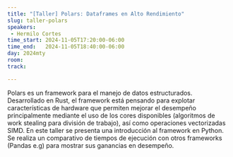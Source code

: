 ```yaml
---
title: "[Taller] Polars: Dataframes en Alto Rendimiento"
slug: taller-polars
speakers:
 - Hermilo Cortes
time_start: 2024-11-05T17:20:00-06:00
time_end:   2024-11-05T18:40:00-06:00
day: 2024mty
room: 
track: 

---
```


Polars es un framework para el manejo de datos estructurados. Desarrollado en Rust, el framework está pensando para explotar características de hardware que permiten mejorar el desempeño principalmente mediante el uso de los cores disponibles (algoritmos de work stealing para división de trabajo), así como operaciones vectorizadas SIMD. En este taller se presenta una introducción al framework en Python. Se realiza un comparativo de tiempos de ejecución con otros frameworks (Pandas e.g) para mostrar sus ganancias en desempeño.